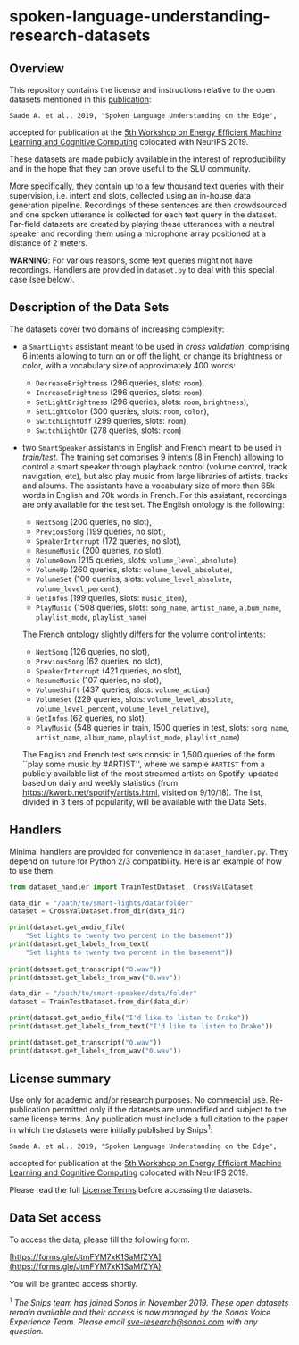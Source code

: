 # spoken-language-understanding-research-datasets

## Overview

This repository contains the license and instructions relative to the open
datasets mentioned in this [publication](http://arxiv.org/abs/1810.12735):

```
Saade A. et al., 2019, "Spoken Language Understanding on the Edge",
```

accepted for publication at the [5th Workshop on Energy Efficient Machine Learning and Cognitive Computing](https://www.emc2-ai.org/neurips-19) colocated with NeurIPS 2019.

These datasets are made publicly available in the interest of
reproducibility and in the hope that they can prove useful to the SLU community.

More specifically, they contain up to a few thousand text queries with their
supervision, i.e. intent and slots, collected using an in-house data
generation pipeline. Recordings of these sentences are then crowdsourced and
 one spoken utterance is collected for each text query in the dataset.
Far-field datasets are created by playing these utterances with a neutral
speaker and recording them using a microphone array positioned at a distance
of 2 meters.

**WARNING**: For various reasons, some text queries might not have recordings.
Handlers are provided in `dataset.py` to deal with this special case (see below).

## Description of the Data Sets

The datasets cover two domains of increasing complexity:

- a `SmartLights` assistant meant to be used in *cross validation*,
comprising 6
intents allowing to turn on or off the light, or change its brightness or
color, with a vocabulary size of approximately 400 words:
    * `DecreaseBrightness` (296 queries, slots: `room`),
    * `IncreaseBrightness` (296 queries, slots: `room`),
    * `SetLightBrightness` (296 queries, slots: `room`, `brightness`),
    * `SetLightColor` (300 queries, slots: `room`, `color`),
    * `SwitchLightOff` (299 queries, slots: `room`),
    * `SwitchLightOn` (278 queries, slots: `room`)

- two `SmartSpeaker` assistants in English and French meant to be used in
 *train/test*. The training set comprises 9
intents (8 in French) allowing to control a smart speaker through playback
 control (volume control, track navigation, etc), but also play music from
 large libraries of artists, tracks and albums. The assistants have a
 vocabulary size of more than 65k words in English and 70k words in French.
 For this assistant, recordings are only available for the test set.
 The English ontology is the following:
    * `NextSong` (200 queries, no slot),
    * `PreviousSong` (199 queries, no slot),
    * `SpeakerInterrupt` (172 queries, no slot),
    * `ResumeMusic` (200 queries, no slot),
    * `VolumeDown` (215 queries, slots: `volume_level_absolute`),
    * `VolumeUp` (260 queries, slots: `volume_level_absolute`),
    * `VolumeSet` (100 queries, slots: `volume_level_absolute`, `volume_level_percent`),
    * `GetInfos` (199 queries, slots: `music_item`),
    * `PlayMusic` (1508 queries, slots: `song_name`, `artist_name`,
    `album_name`, `playlist_mode`, `playlist_name`)

  The French ontology slightly differs for the volume control intents:
    * `NextSong` (126 queries, no slot),
    * `PreviousSong` (62 queries, no slot),
    * `SpeakerInterrupt` (421 queries, no slot),
    * `ResumeMusic` (107 queries, no slot),
    * `VolumeShift` (437 queries, slots: `volume_action`)
    * `VolumeSet` (229 queries, slots: `volume_level_absolute`,
    `volume_level_percent`, `volume_level_relative`),
    * `GetInfos` (62 queries, no slot),
    * `PlayMusic` (548 queries in train, 1500 queries in test, slots:
    `song_name`, `artist_name`, `album_name`, `playlist_mode`, `playlist_name`)

  The English and French test sets consist in 1,500 queries of the form ``play some music by #ARTIST'', where we sample `#ARTIST` from a publicly available list of the most streamed artists on Spotify, updated based on daily and weekly statistics (from https://kworb.net/spotify/artists.html, visited on 9/10/18). The list, divided in 3 tiers of popularity, will be available with the Data Sets.

## Handlers

Minimal handlers are provided for convenience in `dataset_handler.py`. They depend on `future` for Python 2/3 compatibility.
Here is an example of how to use them

```python
from dataset_handler import TrainTestDataset, CrossValDataset

data_dir = "/path/to/smart-lights/data/folder"
dataset = CrossValDataset.from_dir(data_dir)

print(dataset.get_audio_file(
    "Set lights to twenty two percent in the basement"))
print(dataset.get_labels_from_text(
    "Set lights to twenty two percent in the basement"))
    
print(dataset.get_transcript("0.wav"))
print(dataset.get_labels_from_wav("0.wav"))

data_dir = "/path/to/smart-speaker/data/folder"
dataset = TrainTestDataset.from_dir(data_dir)

print(dataset.get_audio_file("I'd like to listen to Drake"))
print(dataset.get_labels_from_text("I'd like to listen to Drake"))

print(dataset.get_transcript("0.wav"))
print(dataset.get_labels_from_wav("0.wav"))

```

## License summary

Use only for academic and/or research purposes. No commercial use.
Re-publication permitted only if the datasets are unmodified and subject to the same license terms.
Any publication must include a full citation to the paper in which the datasets were initially published by Snips<sup>1</sup>:

```
Saade A. et al., 2019, "Spoken Language Understanding on the Edge",
```
accepted for publication at the [5th Workshop on Energy Efficient Machine Learning and Cognitive Computing](https://www.emc2-ai.org/neurips-19) colocated with NeurIPS 2019.

Please read the full [License Terms](https://github.com/sonos/spoken-language-understanding-research-datasets/blob/master/LICENSE) before accessing the datasets.

## Data Set access

To access the data, please fill the following form:

[https://forms.gle/JtmFYM7xK1SaMfZYA](https://forms.gle/JtmFYM7xK1SaMfZYA)

You will be granted access shortly.


<sup>1</sup> *The Snips team has joined Sonos in November 2019. These open datasets remain available and their access is now managed by the Sonos Voice Experience Team. Please email sve-research@sonos.com with any question.*
